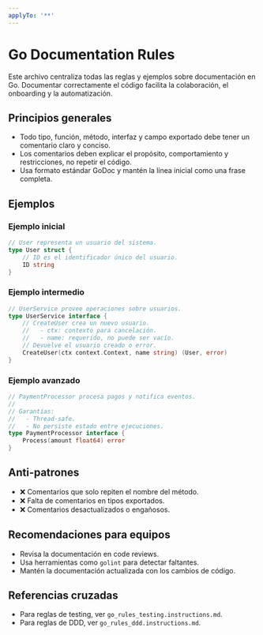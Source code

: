```yaml
---
applyTo: '**'
---
```


# Go Documentation Rules

Este archivo centraliza todas las reglas y ejemplos sobre documentación en Go. Documentar correctamente el código facilita la colaboración, el onboarding y la automatización.

## Principios generales
- Todo tipo, función, método, interfaz y campo exportado debe tener un comentario claro y conciso.
- Los comentarios deben explicar el propósito, comportamiento y restricciones, no repetir el código.
- Usa formato estándar GoDoc y mantén la línea inicial como una frase completa.

## Ejemplos

### Ejemplo inicial
```go
// User representa un usuario del sistema.
type User struct {
    // ID es el identificador único del usuario.
    ID string
}
```

### Ejemplo intermedio
```go
// UserService provee operaciones sobre usuarios.
type UserService interface {
    // CreateUser crea un nuevo usuario.
    //   - ctx: contexto para cancelación.
    //   - name: requerido, no puede ser vacío.
    // Devuelve el usuario creado o error.
    CreateUser(ctx context.Context, name string) (User, error)
}
```

### Ejemplo avanzado
```go
// PaymentProcessor procesa pagos y notifica eventos.
//
// Garantías:
//   - Thread-safe.
//   - No persiste estado entre ejecuciones.
type PaymentProcessor interface {
    Process(amount float64) error
}
```

## Anti-patrones
- ❌ Comentarios que solo repiten el nombre del método.
- ❌ Falta de comentarios en tipos exportados.
- ❌ Comentarios desactualizados o engañosos.

## Recomendaciones para equipos
- Revisa la documentación en code reviews.
- Usa herramientas como `golint` para detectar faltantes.
- Mantén la documentación actualizada con los cambios de código.

## Referencias cruzadas
- Para reglas de testing, ver `go_rules_testing.instructions.md`.
- Para reglas de DDD, ver `go_rules_ddd.instructions.md`.
